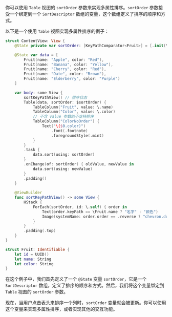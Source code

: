 
你可以使用 `Table` 视图的 `sortOrder` 参数来实现多属性排序。`sortOrder` 参数接受一个绑定到一个 `SortDescriptor` 数组的变量，这个数组定义了排序的顺序和方式。

以下是一个使用 `Table` 视图实现多属性排序的例子：

```swift
struct ContentView: View {
    @State private var sortOrder: [KeyPathComparator<Fruit>] = [.init(\.name, order: .reverse)]

    @State var data = [
        Fruit(name: "Apple", color: "Red"),
        Fruit(name: "Banana", color: "Yellow"),
        Fruit(name: "Cherry", color: "Red"),
        Fruit(name: "Date", color: "Brown"),
        Fruit(name: "Elderberry", color: "Purple")
    ]

    var body: some View {
        sortKeyPathView() // 排序状态
        Table(data, sortOrder: $sortOrder) {
            TableColumn("Fruit", value: \.name)
            TableColumn("Color", value: \.color)
            // 不含 value 参数的不支持排序
            TableColumn("ColorNoOrder") {
                Text("\($0.color)")
                    .font(.footnote)
                    .foregroundStyle(.mint)
            }
        }
        .task {
            data.sort(using: sortOrder)
        }
        .onChange(of: sortOrder) { oldValue, newValue in
            data.sort(using: newValue)
        }
        .padding()
    }
    
    @ViewBuilder
    func sortKeyPathView() -> some View {
        HStack {
            ForEach(sortOrder, id: \.self) { order in
                Text(order.keyPath == \Fruit.name ? "名字" : "颜色")
                Image(systemName: order.order == .reverse ? "chevron.down" : "chevron.up")
            }
        }
        .padding(.top)
    }
}

struct Fruit: Identifiable {
    let id = UUID()
    let name: String
    let color: String
}
```

在这个例子中，我们首先定义了一个 `@State` 变量 `sortOrder`，它是一个 `SortDescriptor` 数组，定义了排序的顺序和方式。然后，我们将这个变量绑定到 `Table` 视图的 `sortOrder` 参数。

现在，当用户点击表头来排序一个列时，`sortOrder` 变量就会被更新。你可以使用这个变量来实现多属性排序，或者实现其他的交互功能。

